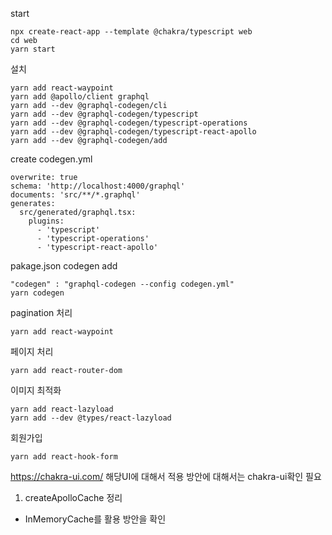 start

```
npx create-react-app --template @chakra/typescript web
cd web
yarn start
```

설치

```
yarn add react-waypoint
yarn add @apollo/client graphql
yarn add --dev @graphql-codegen/cli
yarn add --dev @graphql-codegen/typescript
yarn add --dev @graphql-codegen/typescript-operations
yarn add --dev @graphql-codegen/typescript-react-apollo
yarn add --dev @graphql-codegen/add
```

create codegen.yml

```
overwrite: true
schema: 'http://localhost:4000/graphql'
documents: 'src/**/*.graphql'
generates:
  src/generated/graphql.tsx:
    plugins:
      - 'typescript'
      - 'typescript-operations'
      - 'typescript-react-apollo'
```

pakage.json codegen add

```
"codegen" : "graphql-codegen --config codegen.yml"
yarn codegen
```

pagination 처리

```
yarn add react-waypoint
```

페이지 처리

```
yarn add react-router-dom
```

이미지 최적화

```
yarn add react-lazyload
yarn add --dev @types/react-lazyload
```

회원가입

```
yarn add react-hook-form
```

https://chakra-ui.com/ 해당UI에 대해서 적용 방안에 대해서는 chakra-ui확인 필요

1. createApolloCache 정리

- InMemoryCache를 활용 방안을 확인
